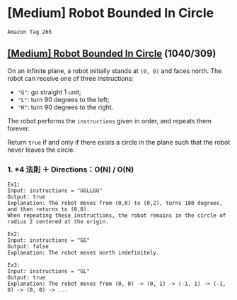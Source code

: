 # \[Medium\] Robot Bounded In Circle

`Amazon Tag 265`

## [\[Medium\] Robot Bounded In Circle](https://leetcode.com/problems/robot-bounded-in-circle/)       \(1040/309\)

On an infinite plane, a robot initially stands at `(0, 0)` and faces north. The robot can receive one of three instructions:

* `"G"`: go straight 1 unit;
* `"L"`: turn 90 degrees to the left;
* `"R"`: turn 90 degrees to the right.

The robot performs the `instructions` given in order, and repeats them forever.

Return `true` if and only if there exists a circle in the plane such that the robot never leaves the circle.  


### 1. \*4 法則 ＋ Directions：O\(N\) / O\(N\)

```text
Ex1:
Input: instructions = "GGLLGG"
Output: true
Explanation: The robot moves from (0,0) to (0,2), turns 180 degrees, and then returns to (0,0).
When repeating these instructions, the robot remains in the circle of radius 2 centered at the origin.

Ex2:
Input: instructions = "GG"
Output: false
Explanation: The robot moves north indefinitely.

Ex3:
Input: instructions = "GL"
Output: true
Explanation: The robot moves from (0, 0) -> (0, 1) -> (-1, 1) -> (-1, 0) -> (0, 0) -> ...
```

